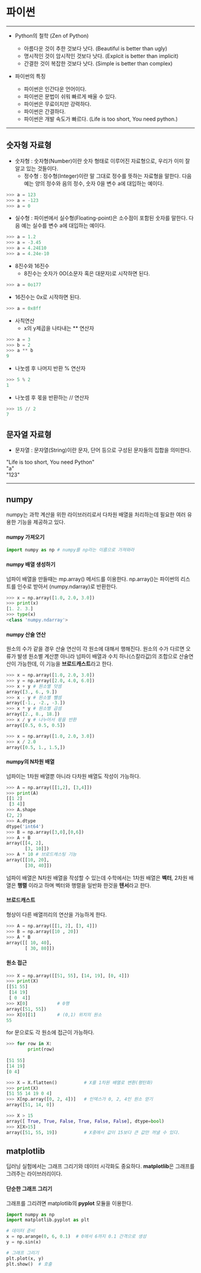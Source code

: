 # 파이썬

---

- Python의 철학 (Zen of Python)
  - 아름다운 것이 추한 것보다 낫다. (Beautiful is better than ugly)
  - 명시적인 것이 암시적인 것보다 낫다. (Explcit is better than implicit)
  - 간결한 것이 복잡한 것보다 낫다. (Simple is better than complex)

- 파이썬의 특징
  - 파이썬은 인간다운 언어이다.
  - 파이썬은 문법이 쉬워 빠르게 배울 수 있다.
  - 파이썬은 무료이지만 강력하다.
  - 파이썬은 간결하다.
  - 파이썬은 개발 속도가 빠르다. (Life is too short, You need python.)
  
---
## 숫자형 자료형

- 숫자형 : 숫자형(Number)이란 숫자 형태로 이루어진 자료형으로, 우리가 이미 잘 알고 있는 것들이다.
  - 정수형 : 정수형(Integer)이란 말 그대로 정수를 뜻하는 자료형을 말한다. 다음 예는 양의 정수와 음의 정수, 숫자 0을 변수 a에 대입하는 예이다.
  
```python
>>> a = 123
>>> a = -123
>>> a = 0
```

  * 실수형 : 파이썬에서 실수형(Floating-point)은 소수점이 포함된 숫자를 말한다. 다음 예는 실수를 변수 a에 대입하는 예이다.
  
```python
>>> a = 1.2
>>> a = -3.45
>>> a = 4.24E10
>>> a = 4.24e-10
```

  - 8진수와 16진수
    - 8진수는 숫자가 0O(소문자 혹은 대문자)로 시작하면 된다.

```python
>>> a = 0o177
```

   * 16진수는 0x로 시작하면 된다.

```python
>>> a = 0x8ff
```

  - 사칙연산
    - x의 y제곱을 나타내는 ** 연산자

```python
>>> a = 3
>>> b = 2
>>> a ** b
9
```

   * 나눗셈 후 나머지 반환 % 연산자

```python
>>> 5 % 2
1
```

   - 나눗셈 후 몫을 반환하는 // 연산자

```python
>>> 15 // 2
7
```

## 문자열 자료형

- 문자열 : 문자열(String)이란 문자, 단어 등으로 구성된 문자들의 집합을 의미한다.

"Life is too short, You need Python" <br>
"a" <br>
"123" <br>


---
## numpy

numpy는 과학 계산을 위한 라이브러리로서 다차원 배열을 처리하는데 필요한 여러 유용한 기능을 제공하고 있다.

#### numpy 가져오기


~~~python
import numpy as np # numpy를 np라는 이름으로 가져와라
~~~

#### numpy 배열 생성하기
넘파이 배열을 만들때는 mp.array() 메서드를 이용한다. np.array()는 파이썬의 리스트를 인수로 받아서 (numpy.ndarray)로 반환한다.


~~~python
>>> x = np.array([1.0, 2.0, 3.0])
>>> print(x)
[1. 2. 3.]
>>> type(x)
<class 'numpy.ndarray'>
~~~

#### numpy 산술 연산

원소의 수가 같을 경우 산술 연산이 각 원소에 대해서 행해진다.
원소의 수가 다르면 오류가 발생
원소별 계산뿐 아니라 넘파이 배열과 수치 하나(스칼라값)의 조합으로 산술연산이 가능한데, 이 기능을 **브로드캐스트**라고 한다.

~~~python
>>> x = np.array([1.0, 2.0, 3.0])
>>> y = np.array([2.0, 4.0, 6.0])
>>> x + y # 원소별 덧셈
array([3., 6., 9.])
>>> x - y # 원소별 뺄셈
array([-1., -2., -3.])
>>> x * y # 원소별 곱셈
array([2., 8., 18.])
>>> x / y # 나누어서 몫을 반환
array([0.5, 0.5, 0.5])

>>> x = np.array([1.0, 2.0, 3.0])
>>> x / 2.0
array([0.5, 1., 1.5,])
~~~

#### numpy의 N차원 배열

넘파이는 1차원 배열뿐 아니라 다차원 배열도 작성이 가능하다.
~~~python
>>> A = np.array([[1,2], [3,4]])
>>> print(A)
[[1 2]
 [3 4]]
>>> A.shape
(2, 2)
>>> A.dtype
dtype('int64')
>>> B = np.array([3,0],[0,6])
>>> A + B
array([[4, 2],
       [3, 10]])
>>> A * 10 # 브로드캐스팅 기능
array([[10, 20],
       [30, 40]]) 
~~~

넘파이 배열은 N차원 배열을 작성할 수 있는데 수학에서는 1차원 배열은 **벡터**, 2차원 배열은 **행렬** 이라고 하며 벡터와 행렬을 일반화 한것을 **텐서**라고 한다.

#### 브로드캐스트

형상이 다른 배열끼리의 연산을 가능하게 한다.

~~~python
>>> A = np.array([[1, 2], [3, 4]])
>>> B = np.array([10 , 20])
>>> A * B
array([[ 10, 40],
       [ 30, 80]])
~~~

#### 원소 접근

~~~python
>>> X = np.array([[51, 55], [14, 19], [0, 4]])
>>> print(X)
[[51 55]
 [14 19]
 [ 0  4]]
>>> X[0]           # 0행
array([51, 55])
>>> X[0][1]        # (0,1) 위치의 원소
55
~~~

for 문으로도 각 원소에 접근이 가능하다.

~~~python
>>> for row in X:
        print(row)
        
[51 55]
[14 19]
[0 4]

>>> X = X.flatten()          # X를 1차원 배열로 변환(평탄화)
>>> print(X)
[51 55 14 19 0 4]
>>> X[np.array([0, 2, 4])]   # 인덱스가 0, 2, 4인 원소 얻기
array([51, 14, 0])

>>> X > 15
array([ True, True, False, True, False, False], dtype=bool)
>>> X[X>15]
array([51, 55, 19])          # X중에서 값이 15보다 큰 값만 꺼낼 수 있다.
~~~

## matplotlib

딥러닝 실험에서는 그래프 그리기와 데이터 시각화도 중요하다. **matplotlib**은 그래프를 그려주는 라이브러리이다.

#### 단순한 그래프 그리기
그래프를 그리려면 matplotlib의 **pyplot** 모듈을 이용한다.


~~~python
import numpy as np
import matplotlib.pyplot as plt

# 데이터 준비
x = np.arange(0, 6, 0.1)  # 0에서 6까지 0.1 간격으로 생성
y = np.sin(x)

# 그래프 그리기
plt.plot(x, y)
plt.show()  # 호출
~~~
